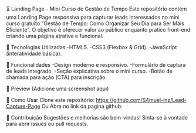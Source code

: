 ⏳ Landing Page - Mini Curso de Gestão de Tempo
Este repositório contém uma Landing Page responsiva para capturar leads interessados no mini curso gratuito "Gestão de Tempo: Como Organizar Seu Dia para Ser Mais Eficiente". O objetivo é oferecer valor ao público enquanto pratico front-end criando uma página atrativa e funcional.

🚀 Tecnologias Utilizadas
-HTML5.
-CSS3 (Flexbox & Grid).
-JavaScript (interatividade básica).

📌 Funcionalidades
-Design moderno e responsivo.
-Formulário de captura de leads integrado.
-Seção explicativa sobre o mini curso.
-Botão de chamada para ação (CTA) para inscrição.

📸 Preview
(Adicione uma screenshot aqui)

📂 Como Usar
Clone este repositório: https://github.com/S4muel-inz/Lead-Capture-Page Ou Abra no link da pagina github:

📢 Contribuição
Sugestões e melhorias são bem-vindas! Sinta-se à vontade para abrir issues ou pull requests.

